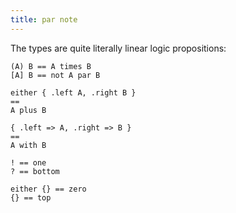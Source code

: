 ```yaml
---
title: par note
---
```


The types are quite literally linear logic propositions:

```
(A) B == A times B
[A] B == not A par B

either { .left A, .right B }
==
A plus B

{ .left => A, .right => B }
==
A with B

! == one
? == bottom

either {} == zero
{} == top
```
